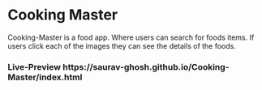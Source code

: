 # Cooking Master
<P>Cooking-Master is a food app. Where users can search for foods items. If users click each of the images they can see the details of the foods.</p>
<h3>Live-Preview https://saurav-ghosh.github.io/Cooking-Master/index.html</h3>
